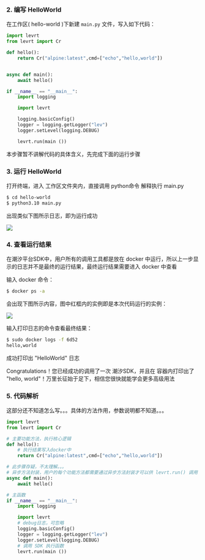 ### 2. 编写 HelloWorld

在工作区( hello-world )下新建 `main.py` 文件，写入如下代码：

```python
import levrt
from levrt import Cr

def hello():
    return Cr("alpine:latest",cmd=["echo","hello,world"])


async def main():
    await hello()

if __name__ == "__main__":
    import logging

    import levrt

    logging.basicConfig()
    logger = logging.getLogger("lev")
    logger.setLevel(logging.DEBUG)

    levrt.run(main ())
```

本步骤暂不讲解代码的具体含义，先完成下面的运行步骤

### 3. 运行 HelloWorld

打开终端，进入 工作区文件夹内，直接调用 python命令 解释执行 main.py

```bash
$ cd hello-world
$ python3.10 main.py
```

出现类似下图所示日志，即为运行成功

![](C:\Users\alex\Desktop\截图\潮汐文档\runHelloW.jpg)

### 4. 查看运行结果

在潮汐平台SDK中，用户所有的调用工具都是放在 docker 中运行，所以上一步显示的日志并不是最终的运行结果，最终运行结果需要进入 docker 中查看

输入 docker 命令：

```bash
$ docker ps -a
```

会出现下图所示内容，图中红框内的实例即是本次代码运行的实例：

![](C:\Users\alex\Desktop\截图\潮汐文档\rdocker_run.jpg)

输入打印日志的命令查看最终结果：

```bash
$ sudo docker logs -f 6d52
hello,world
```

成功打印出 "HelloWorld" 日志

Congratulations！您已经成功的调用了一次 潮汐SDK，并且在 容器内打印出了 "hello, world"！万里长征始于足下，相信您很快就能学会更多高级用法



### 5. 代码解析

这部分还不知道怎么写。。。具体的方法作用，参数说明都不知道。。。

```python
import levrt
from levrt import Cr

# 主要功能方法，执行核心逻辑
def hello():
    # 执行结果写入docker中
    return Cr("alpine:latest",cmd=["echo","hello,world"])

# 此步骤存疑，不太理解。。。
# 异步方法封装，用户的每个功能方法都需要通过异步方法封装才可以供 levrt.run() 调用
async def main():
    await hello()

# 主函数
if __name__ == "__main__":
    import logging

    import levrt
	# debug日志，可忽略
    logging.basicConfig()
    logger = logging.getLogger("lev")
    logger.setLevel(logging.DEBUG)
	# 调用 SDK 执行函数
    levrt.run(main ())
```
